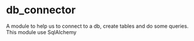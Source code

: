 # db_connector
A module to help us to connect to a db, create tables and do some queries. This module use SqlAlchemy
